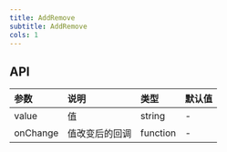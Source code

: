 ```yaml
---
title: AddRemove
subtitle: AddRemove
cols: 1
---
```


## API
| 参数           | 说明                 | 类型                | 默认值         |
| :------------- | :------------------- | :------------------ | :------------- |
| value   |  值          | string |  - |
| onChange       | 值改变后的回调     | function              | ​-             |

